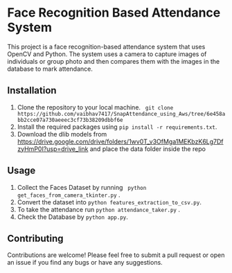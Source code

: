 # Face Recognition Based Attendance System

This project is a face recognition-based attendance system that uses OpenCV and Python. The system uses a camera to capture images of individuals or group photo and then compares them with the images in the database to mark attendance.

## Installation

1. Clone the repository to your local machine. ``` git clone https://github.com/vaibhav7417/SnapAttendance_using_Aws/tree/6e458abb2cce07a730aeeec3cf73b38209dbbf6e```
2. Install the required packages using ```pip install -r requirements.txt```.
3. Download the dlib models from https://drive.google.com/drive/folders/1wv0T_v3OfMga1MEKbzK6Lg7DfzyHmP0I?usp=drive_link  and place the data folder inside the repo

## Usage

1. Collect the Faces Dataset by running ``` python get_faces_from_camera_tkinter.py``` .
2. Convert the dataset into ```python features_extraction_to_csv.py```.
3. To take the attendance run ```python attendance_taker.py``` .
4. Check the Database by ```python app.py```.


## Contributing

Contributions are welcome! Please feel free to submit a pull request or open an issue if you find any bugs or have any suggestions.


